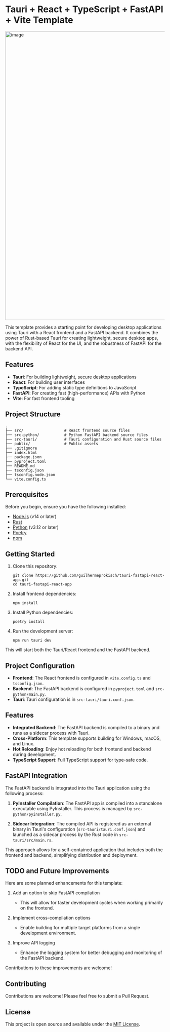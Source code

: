 # Tauri + React + TypeScript + FastAPI + Vite Template
<img width="912" alt="image" src="https://github.com/user-attachments/assets/4ae49bca-43d2-40c0-ab6e-9d8dcf453fb1">

This template provides a starting point for developing desktop applications using Tauri with a React frontend and a FastAPI backend. It combines the power of Rust-based Tauri for creating lightweight, secure desktop apps, with the flexibility of React for the UI, and the robustness of FastAPI for the backend API.

## Features

- **Tauri**: For building lightweight, secure desktop applications
- **React**: For building user interfaces
- **TypeScript**: For adding static type definitions to JavaScript
- **FastAPI**: For creating fast (high-performance) APIs with Python
- **Vite**: For fast frontend tooling

## Project Structure

```
.
├── src/                  # React frontend source files
├── src-python/           # Python FastAPI backend source files
├── src-tauri/            # Tauri configuration and Rust source files
├── public/               # Public assets
├── .gitignore
├── index.html
├── package.json
├── pyproject.toml
├── README.md
├── tsconfig.json
├── tsconfig.node.json
└── vite.config.ts
```

## Prerequisites

Before you begin, ensure you have the following installed:

- [Node.js](https://nodejs.org/) (v14 or later)
- [Rust](https://www.rust-lang.org/)
- [Python](https://www.python.org/) (v3.12 or later)
- [Poetry](https://python-poetry.org/)
- [npm](https://npmjs.com)

## Getting Started

1. Clone this repository:

   ```
   git clone https://github.com/guilhermeprokisch/tauri-fastapi-react-app.git
   cd tauri-fastapi-react-app
   ```

2. Install frontend dependencies:

   ```
   npm install
   ```

3. Install Python dependencies:

   ```
   poetry install
   ```

4. Run the development server:
   ```
   npm run tauri dev
   ```

This will start both the Tauri/React frontend and the FastAPI backend.

## Project Configuration

- **Frontend**: The React frontend is configured in `vite.config.ts` and `tsconfig.json`.
- **Backend**: The FastAPI backend is configured in `pyproject.toml` and `src-python/main.py`.
- **Tauri**: Tauri configuration is in `src-tauri/tauri.conf.json`.

## Features

- **Integrated Backend**: The FastAPI backend is compiled to a binary and runs as a sidecar process with Tauri.
- **Cross-Platform**: This template supports building for Windows, macOS, and Linux.
- **Hot Reloading**: Enjoy hot reloading for both frontend and backend during development.
- **TypeScript Support**: Full TypeScript support for type-safe code.

## FastAPI Integration

The FastAPI backend is integrated into the Tauri application using the following process:

1. **PyInstaller Compilation**: The FastAPI app is compiled into a standalone executable using PyInstaller. This process is managed by `src-python/pyinstaller.py`.

2. **Sidecar Integration**: The compiled API is registered as an external binary in Tauri's configuration (`src-tauri/tauri.conf.json`) and launched as a sidecar process by the Rust code in `src-tauri/src/main.rs`.

This approach allows for a self-contained application that includes both the frontend and backend, simplifying distribution and deployment.

## TODO and Future Improvements

Here are some planned enhancements for this template:

1. Add an option to skip FastAPI compilation

   - This will allow for faster development cycles when working primarily on the frontend.

2. Implement cross-compilation options

   - Enable building for multiple target platforms from a single development environment.

3. Improve API logging
   - Enhance the logging system for better debugging and monitoring of the FastAPI backend.

Contributions to these improvements are welcome!

## Contributing

Contributions are welcome! Please feel free to submit a Pull Request.

## License

This project is open source and available under the [MIT License](LICENSE).
